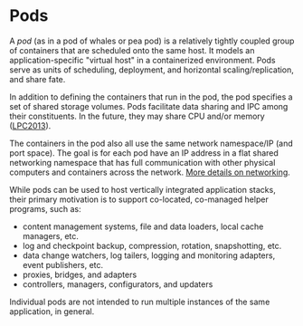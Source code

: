 # Pods

A _pod_ (as in a pod of whales or pea pod) is a relatively tightly coupled group of containers that are scheduled onto the same host. It models an application-specific "virtual host" in a containerized environment. Pods serve as units of scheduling, deployment, and horizontal scaling/replication, and share fate.

In addition to defining the containers that run in the pod, the pod specifies a set of shared storage volumes. Pods facilitate data sharing and IPC among their constituents. In the future, they may share CPU and/or memory ([LPC2013](http://www.linuxplumbersconf.org/2013/ocw//system/presentations/1239/original/lmctfy%20(1).pdf)).

The containers in the pod also all use the same network namespace/IP (and port space). The goal is for each pod have an IP address in a flat shared networking namespace that has full communication with other physical computers and containers across the network. [More details on networking](https://github.com/GoogleCloudPlatform/kubernetes/blob/master/docs/networking.md).

While pods can be used to host vertically integrated application stacks, their primary motivation is to support co-located, co-managed helper programs, such as:
- content management systems, file and data loaders, local cache managers, etc.
- log and checkpoint backup, compression, rotation, snapshotting, etc.
- data change watchers, log tailers, logging and monitoring adapters, event publishers, etc.
- proxies, bridges, and adapters
- controllers, managers, configurators, and updaters

Individual pods are not intended to run multiple instances of the same application, in general.

